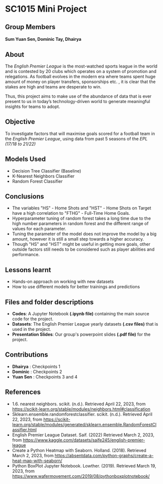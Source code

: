 # SC1015 Mini Project

## Group Members
#### Sum Yuan Sen, Dominic Tay, Dhairya

## About

The *English Premier League* is the most-watched sports league in the world and is contested by 20 clubs which operates on a system of promotion and relegations. 
As football evolves in the modern era where teams spent huge amount of money on player transfers, sponsorships etc. , it is clear that the stakes are high and teams are desperate to win.

Thus, this project aims to make use of the abundance of data that is ever present to us in today’s technology-driven world to generate meaningful insights for teams to adopt. 


## Objective

To investigate factors that will maximise goals scored for a football team in the *English Premier League*, using data from past 5 seasons of the *EPL (17/18 to 21/22)*

## Models Used

 * Decision Tree Classifier (Baseline)
 * K-Nearest Neighbors Classifier
 * Random Forest Classifier

## Conclusions


* The variables "HS" - Home Shots and "HST" - Home Shots on Target have a high correlation to "FTHG" - Full-Time Home Goals.
* Hyperparameter tuning of random forest takes a long time due to the high number parameters in random forest and the different range of values for each parameter.
* Tuning the parameter of the model does not improve the model by a big amount, however it is still a small step towards a higher accuracy.
* Though "HS" and "HST" might be useful in getting more goals, other outside factors still needs to be considered such as player abilities and performance. 

## Lessons learnt

* Hands-on approach on working with new datasets
* How to use different models for better trainings and predictions



## Files and folder descriptions
* **Codes**: A Jupyter Notebook **(.ipynb file)** containing the main source code for the project.
* **Datasets**: The English Premier League yearly datasets **(.csv files)** that is used in the project.
* **Presentation Slides**: Our group's powerpoint slides **(.pdf file)** for the project.

## Contributions

* **Dhairya** : Checkpoints 1 
* **Dominic** : Checkpoints 2
* **Yuan Sen** : Checkpoints 3 and 4

## References
* 1.6. nearest neighbors. scikit. (n.d.). Retrieved April 22, 2023, from https://scikit-learn.org/stable/modules/neighbors.html#classification
* Sklearn.ensemble.randomforestclassifier. scikit. (n.d.). Retrieved April 22, 2023, from https://scikit-learn.org/stable/modules/generated/sklearn.ensemble.RandomForestClassifier.html
* English Premier League Dataset. Saif. (2022) Retrieved March 2, 2023, from  https://www.kaggle.com/datasets/saife245/english-premier-league
* Create a Python Heatmap with Seaborn. Holland. (2018). Retrieved March 2, 2023, from https://absentdata.com/python-graphs/create-a-heat-map-with-seaborn/
* Python BoxPlot Jupyter Notebook. Lowther. (2019). Retrieved March 19, 2023, from https://www.wafermovement.com/2019/08/pythonboxplotnotebook/

